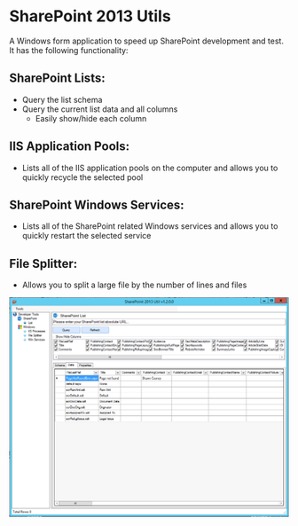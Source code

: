 # SharePoint 2013 Utils
A Windows form application to speed up SharePoint development and test.  It has the following functionality:

## SharePoint Lists:
* Query the list schema
* Query the current list data and all columns
  * Easily show/hide each column

## IIS Application Pools:
* Lists all of the IIS application pools on the computer and allows you to quickly recycle the selected pool

## SharePoint Windows Services:
* Lists all of the SharePoint related Windows services and allows you to quickly restart the selected service

## File Splitter:
* Allows you to split a large file by the number of lines and files

![Demo](/src/Solution/Github/sp-dev-tools-list.png)
